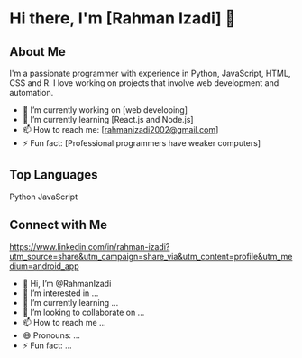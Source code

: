 # Hi there, I'm [Rahman Izadi] 👋

## About Me
I'm a passionate programmer with experience in Python, JavaScript, HTML, CSS and R. I love working on projects that involve web development and automation.

- 🔭 I’m currently working on [web developing]
- 🌱 I’m currently learning [React.js and Node.js]
- 📫 How to reach me: [rahmanizadi2002@gmail.com]
- ⚡️ Fun fact: [Professional programmers have weaker computers]


## Top Languages
Python
JavaScript

## Connect with Me
https://www.linkedin.com/in/rahman-izadi?utm_source=share&utm_campaign=share_via&utm_content=profile&utm_medium=android_app






























- 👋 Hi, I’m @RahmanIzadi
- 👀 I’m interested in ...
- 🌱 I’m currently learning ...
- 💞️ I’m looking to collaborate on ...
- 📫 How to reach me ...
- 😄 Pronouns: ...
- ⚡ Fun fact: ...

<!---
RahmanIzadi/RahmanIzadi is a ✨ special ✨ repository because its `README.md` (this file) appears on your GitHub profile.
You can click the Preview link to take a look at your changes.
--->
